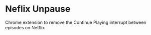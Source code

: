 # Neflix Unpause

Chrome extension to remove the Continue Playing interrupt between episodes on Netflix
